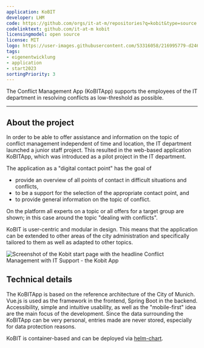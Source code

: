 ```yaml
---
application: KoBIT
developer: LHM
code: https://github.com/orgs/it-at-m/repositories?q=kobit&type=source
codelinktext: github.com/it-at-m kobit
licensingmodel: open source
license: MIT
logo: https://user-images.githubusercontent.com/53316058/216995779-d246b9ee-69f7-4caf-950e-4de3773b8b3d.PNG
tags:
- eigenentwicklung
- application
- start2023
sortingPriority: 3
---
```


The Conflict Management App (KoBITApp) supports the employees of the IT department in resolving conflicts as low-threshold as possible.

---

## About the project

In order to be able to offer assistance and information on the topic of conflict management independent of time and location, the IT department launched a junior staff project. This resulted in the web-based application KoBITApp, which was introduced as a pilot project in the IT department.

The application as a "digital contact point" has the goal of

* provide an overview of all points of contact in difficult situations and conflicts,
* to be a support for the selection of the appropriate contact point, and
* to provide general information on the topic of conflict.

On the platform all experts on a topic or all offers for a target group are shown; in this case around the topic "dealing with conflicts".

KoBIT is user-centric and modular in design. This means that the application can be extended to other areas of the city administration and specifically tailored to them as well as adapted to other topics.

![Screenshot of the Kobit start page with the headline Conflict Management with IT Support - the Kobit App](/KoBITApp_screenshot.jpg)


## Technical details

The KoBITApp is based on the reference architecture of the City of Munich. Vue.js is used as the framework in the frontend, Spring Boot in the backend.
Accessibility, simple and intuitive usability, as well as the "mobile-first" idea are the main focus of the development. Since the data surrounding the KoBITApp can be very personal, entries made are never stored, especially for data protection reasons.

KoBIT is container-based and can be deployed via [helm-chart](https://github.com/it-at-m/kobit-helmchart).

